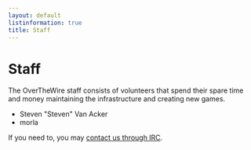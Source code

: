 ```yaml
---
layout: default
listinformation: true
title: Staff
---
```


Staff
=====

The OverTheWire staff consists of volunteers that spend their spare time and
money maintaining the infrastructure and creating new games. 

- Steven "Steven" Van Acker
- morla

If you need to, you may [contact us through IRC].

[contact us through IRC]: /information/irc.html
